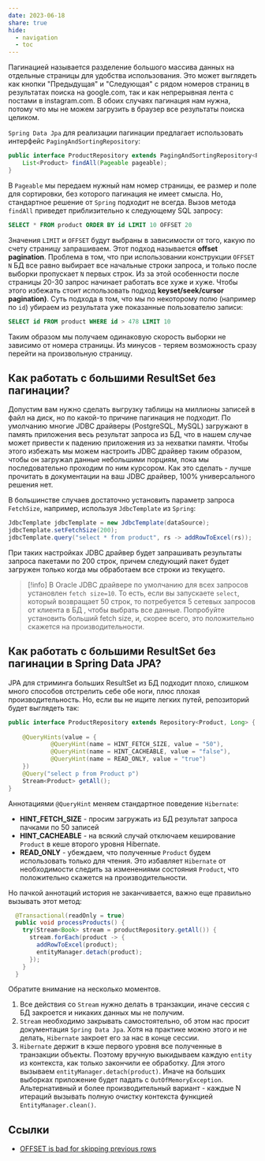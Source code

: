 ```yaml
---
date: 2023-06-18
share: true
hide:
  - navigation
  - toc
---
```


Пагинацией называется разделение большого массива данных на отдельные страницы для удобства использования. Это может выглядеть как кнопки "Предыдущая" и "Следующая" с рядом номеров страниц в результатах поиска на google.com, так и как непрерывная лента с постами в instagram.com. В обоих случаях пагинация нам нужна, потому что мы не можем загрузить в браузер все результаты поиска целиком.

`Spring Data Jpa` для реализации пагинации предлагает использовать интерфейс `PagingAndSortingRepository`:

```java
public interface ProductRepository extends PagingAndSortingRepository<Product, Integer> {
    List<Product> findAll(Pageable pageable);
}
```

В `Pageable` мы передаем нужный нам номер страницы, ее размер и поле для сортировки, без которого пагинация не имеет смысла.
Но, стандартное решение от `Spring` подходит не всегда. Вызов метода `findAll` приведет приблизительно к следующему SQL запросу:

```sql
SELECT * FROM product ORDER BY id LIMIT 10 OFFSET 20
```

Значения `LIMIT` и `OFFSET` будут выбраны в зависимости от того, какую по счету страницу запрашиваем. Этот подход называется **offset pagination**.
Проблема в том, что при использовании конструкции `OFFSET N` БД все равно выбирает все начальные строки запроса, и только после выборки пропускает `N` первых строк. Из за этой особенности после страницы 20-30 запрос начинает работать все хуже и хуже. Чтобы этого избежать стоит использовать подход **keyset/seek/cursor pagination)**. Суть подхода в том, что мы по некоторому полю (например по `id`) убираем из результата уже показанные пользователю записи:

```sql
SELECT id FROM product WHERE id > 478 LIMIT 10
```

Таким образом мы получаем одинаковую скорость выборки не зависимо от номера страницы. Из минусов - теряем возможность сразу перейти на произвольную страницу.

## Как работать с большими ResultSet без пагинации?

Допустим  вам нужно сделать выгрузку таблицы на миллионы записей в файл на диск, но по какой-то причине пагинация не подходит.
По умолчанию многие JDBC драйверы (PostgreSQL, MySQL) загружают в память приложения весь результат запроса из БД, что в нашем случае может привести к падению приложения из за нехватки памяти. Чтобы этого избежать мы можем настроить JDBC драйвер таким образом, чтобы он загружал данные небольшими порциям, пока мы последовательно проходим по ним курсором.
Как это сделать - лучше прочитать в документации на ваш JDBC драйвер, 100% универсального решения нет. 

В большинстве случаев достаточно установить параметр запроса `FetchSize`, например, используя `JdbcTemplate` из `Spring`:
```java
JdbcTemplate jdbcTemplate = new JdbcTemplate(dataSource);
jdbcTemplate.setFetchSize(200);
jdbcTemplate.query("select * from product", rs -> addRowToExcel(rs));
```

При таких настройках JDBC драйвер будет запрашивать результаты запроса пакетами по 200 строк, причем следующий пакет будет загружен только когда мы обработаем все строки из текущего.

>[!info]
>В Oracle JDBC драйвере по умолчанию для всех запросов установлен `fetch size=10`. То есть, если вы запускаете `select`, который возвращает 50 строк, то потребуется 5 сетевых запросов от клиента в БД , чтобы выбрать все данные. Попробуйте установить больший fetch size, и, скорее всего, это положительно скажется на производительности.

## Как работать с большими ResultSet без пагинации в Spring Data JPA?

JPA для стриминга больших ResultSet из БД подходит плохо, слишком много способов отстрелить себе обе ноги, плюс плохая производительность. Но, если вы не ищите легких путей, репозиторий будет выглядеть так:

```java
public interface ProductRepository extends Repository<Product, Long> {
    
    @QueryHints(value = {
            @QueryHint(name = HINT_FETCH_SIZE, value = "50"),
            @QueryHint(name = HINT_CACHEABLE, value = "false"),
            @QueryHint(name = READ_ONLY, value = "true")
    })
    @Query("select p from Product p")
    Stream<Product> getAll();
}
```

Аннотациями `@QueryHint` меняем стандартное поведение `Hibernate`:
- **HINT_FETCH_SIZE** - просим загружать из БД результат запроса пачками по 50 записей
- **HINT_CACHEABLE** - на всякий случай отключаем кеширование `Product` в кеше второго уровня Hibernate.
- **READ_ONLY** - убеждаем, что полученные `Product` будем использовать только для чтения. Это избавляет `Hibernate` от необходимости следить за изменениями состояния `Product`, что положительно скажется на производительности.

Но пачкой аннотаций история не заканчивается, важно еще правильно вызывать этот метод:

```java
  @Transactional(readOnly = true)
  public void processProducts() {
    try(Stream<Book> stream = productRepository.getAll()) {
      stream.forEach(product -> {
        addRowToExcel(product);
        entityManager.detach(product);
      });
    }
  }
```

Обратите внимание на несколько моментов. 
1. Все действия со `Stream` нужно делать в транзакции, иначе сессия с БД закроется и никаких данных мы не получим.
2. `Stream` необходимо закрывать самостоятельно, об этом нас просит документация `Spring Data Jpa`. Хотя на практике можно этого и не делать, `Hibernate` закроет его за нас в конце сессии.
3. `Hibernate` держит в кэше первого уровня все полученные в транзакции объекты. Поэтому вручную выкидываем каждую `entity` из контекста, как только закончили ее обработку. Для этого вызываем `entityManager.detach(product)`. Иначе на больших выборках приложение будет падать с `OutOfMemoryException`. Альтернативный и более производительный вариант - каждые N итераций вызывать полную очистку контекста функцией `EntityManager.clean()`. 
   
## Ссылки
- [OFFSET is bad for skipping previous rows](https://use-the-index-luke.com/sql/partial-results/fetch-next-page)